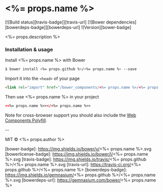 # <%= props.name %>
[![Build status][travis-badge]][travis-url] [![Bower dependencies][bowerdeps-badge]][bowerdeps-url] ![Version][bower-badge]

<%= props.description %>

### Installation & usage

Install <%= props.name %> with Bower

```sh
$ bower install <%= props.github %>/<%= props.name %> --save
```

Import it into the `<head>` of your page

```html
<link rel="import" href="/bower_components/<%= props.name %>/<%= props.name %>.html">
```

Then use <%= props.name %> in your project

```html
<<%= props.name %>></<%= props.name %>>
```

Note for cross-browser support you should also include the [Web Components Polyfill][webcomponents].

--

MIT © <%= props.author %>

[webcomponents]: https://github.com/webcomponents/webcomponentsjs

[bower-badge]: https://img.shields.io/bower/v/<%= props.name %>.svg
[bowerlicense-badge]: https://img.shields.io/bower/l/<%= props.name %>.svg
[travis-badge]: https://img.shields.io/travis/<%= props.github %>/<%= props.name %>.svg
[travis-url]: https://travis-ci.org/<%= props.github %>/<%= props.name %>
[bowerdeps-badge]: https://img.shields.io/gemnasium/<%= props.github %>/<%= props.name %>.svg
[bowerdeps-url]: https://gemnasium.com/bower/<%= props.name %>
